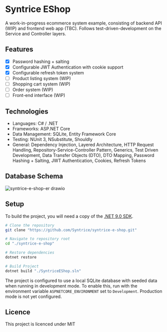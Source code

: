# Syntrice EShop 

A work-in-progress ecommerce system example, consisting of backend API (WIP) and frontend web app (TBC).
Follows test-driven-development on the Service and Controller layers.

## Features

- [x] Password hashing + salting
- [x] Configurable JWT Authentication with cookie support
- [x] Configurable refresh token system
- [ ] Product listing system (WIP)
- [ ] Shopping cart system (WIP)
- [ ] Order system (WIP)
- [ ] Front-end interface (WIP)

## Technologies

- Languages: C# / .NET
- Frameworks: ASP.NET Core
- Data Management: SQLite, Entity Framework Core
- Testing: NUnit 3, NSubstitute, Shouldly
- General: Dependency Injection, Layered Architecture, HTTP Request Handling, Repository-Service-Controller Pattern, Generics, Test Driven Development, Data Transfer Objects (DTO), DTO Mapping, Password Hashing + Salting, JWT Authentication, Cookies, Refresh Tokens

## Database Schema

![syntrice-e-shop-er drawio](https://github.com/user-attachments/assets/a5864a83-cfc0-4145-8d79-19f624f48946)

## Setup
To build the project, you will need a copy of the [.NET 9.0 SDK](https://dotnet.microsoft.com/en-us/download/dotnet/9.0).

```bash
# Clone the repository
git clone "https://github.com/Syntrice/syntrice-e-shop.git"

# Navigate to repository root
cd "./syntrice-e-shop"

# Restore dependencies
dotnet restore

# Build Project
dotnet build "./SyntriceEShop.sln"
```

The project is configured to use a local SQLite database with seeded data when running in development mode. To enable this, run with the environment variable `ASPNETCORE_ENVIRONMENT` set to `Development`. Production mode is not yet configured.

## Licence

This project is licenced under MIT


